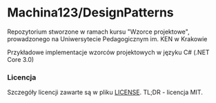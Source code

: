 # Machina123/DesignPatterns

Repozytorium stworzone w ramach kursu "Wzorce projektowe", prowadzonego na Uniwersytecie Pedagogicznym im. KEN w Krakowie

Przykładowe implementacje wzorców projektowych w języku C# (.NET Core 3.0)

### Licencja
Szczegóły licencji zawarte są w pliku [LICENSE](./LICENSE). TL;DR - licencja MIT.